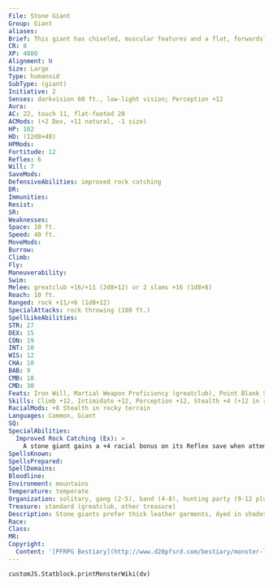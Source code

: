 ```yaml
---
File: Stone Giant
Group: Giant
aliases: 
Brief: This giant has chiseled, muscular features and a flat, forwardsloping head, looking almost as if it were carved of stone.
CR: 8
XP: 4800
Alignment: N
Size: Large
Type: humanoid
SubType: (giant)
Initiative: 2
Senses: darkvision 60 ft., low-light vision; Perception +12
Aura: 
AC: 22, touch 11, flat-footed 20
ACMods: (+2 Dex, +11 natural, -1 size)
HP: 102
HD: (12d8+48)
HPMods: 
Fortitude: 12
Reflex: 6
Will: 7
SaveMods: 
DefensiveAbilities: improved rock catching
DR: 
Immunities: 
Resist: 
SR: 
Weaknesses: 
Space: 10 ft.
Speed: 40 ft.
MoveMods: 
Burrow: 
Climb: 
Fly: 
Maneuverability: 
Swim: 
Melee: greatclub +16/+11 (2d8+12) or 2 slams +16 (1d8+8)
Reach: 10 ft.
Ranged: rock +11/+6 (1d8+12)
SpecialAttacks: rock throwing (180 ft.)
SpellLikeAbilities: 
STR: 27
DEX: 15
CON: 19
INT: 10
WIS: 12
CHA: 10
BAB: 9
CMB: 18
CMD: 30
Feats: Iron Will, Martial Weapon Proficiency (greatclub), Point Blank Shot, Power Attack, Precise Shot, Quick Draw
Skills: Climb +12, Intimidate +12, Perception +12, Stealth +4 (+12 in rocky terrain)
RacialMods: +8 Stealth in rocky terrain
Languages: Common, Giant
SQ: 
SpecialAbilities:
  Improved Rock Catching (Ex): >
    A stone giant gains a +4 racial bonus on its Reflex save when attempting to catch a thrown rock with rock catching. This ability otherwise works like the rock catching ability (see page 303).
SpellsKnown: 
SpellsPrepared: 
SpellDomains: 
Bloodline: 
Environment: mountains
Temperature: temperate
Organization: solitary, gang (2-5), band (4-8), hunting party (9-12 plus 1 elder), or tribe (13-30 plus 35% noncombatants, 1-3 elders, and 4-6 dire bears)
Treasure: standard (greatclub, other treasure)
Description: Stone giants prefer thick leather garments, dyed in shades of brown and gray to match the stone around them. Adults are about 12 feet tall, weigh about 1,500 pounds, and can live to be 800 years old. Stone giants fight from a distance whenever possible, but if they can't avoid melee, they favor gigantic clubs chiseled out of stone. A favorite tactic of stone giants is to stand nearly motionless, blending in with the background, then move forward to throw rocks and surprise their foes. Stone giants prefer living in enormous caves in highaltitude, rocky peaks. They rarely live more than a few days' travel from other bands of stone giants, and even raise shared herds of goats and other livestock between tribes. Older stone giants tend to wander away from the tribe for a signif icant period of time in their later years, either living in seclusion somewhere or attempting to merge into other humanoid civilizations. After decades of this self-imposed exile, those who return do so as stone giant elders. Stone Giant Elders Some stone giants develop special abilities related to their environment. Called elders, these stone giants have Charisma scores of at least 15 and three spell-like abilities (CL 10th). Once per day they can use stone shape, stone tell, and either transmute rock to mud or transmute mud to rock (DC 17). The save DC is Charisma-based. One in 10 elders is a sorcerer, usually of 3rd to 6th level. Stone giant elders add +1 to their CR.
Race: 
Class: 
MR: 
Copyright:
  Content: '[PFRPG Bestiary](http://www.d20pfsrd.com/bestiary/monster-listings/humanoids/giants/giant-true/stone-giant)'
---
```

```dataviewjs
customJS.Statblock.printMonsterWiki(dv)
```
